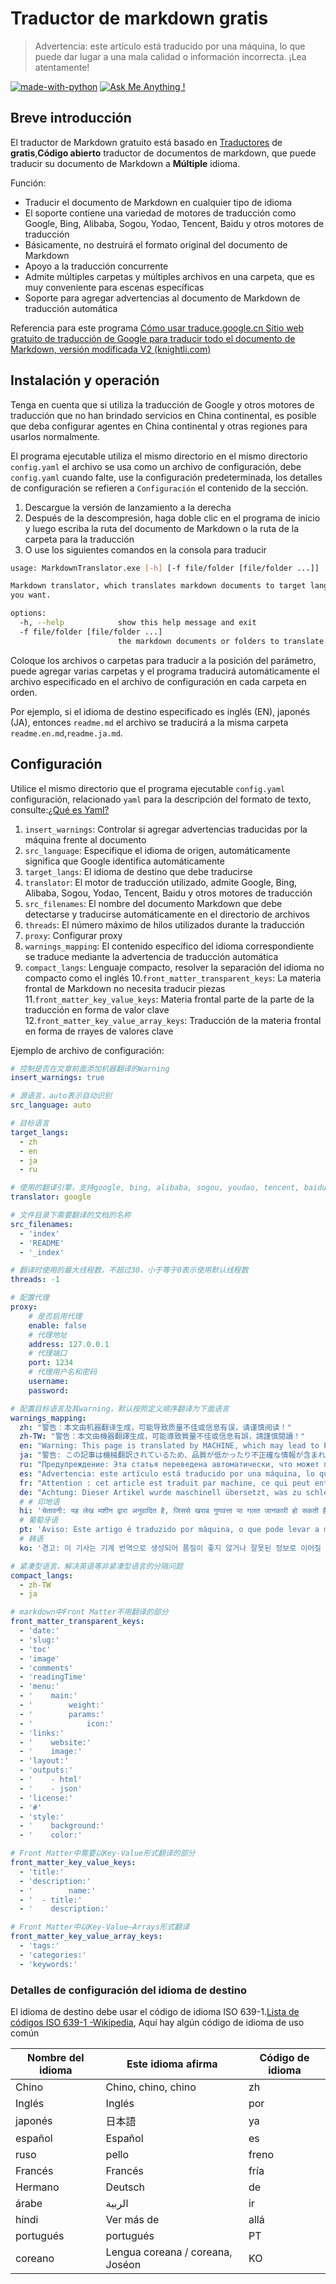 # Traductor de markdown gratis

> Advertencia: este artículo está traducido por una máquina, lo que puede dar lugar a una mala calidad o información incorrecta. ¡Lea atentamente!


 [![made-with-python](https://img.shields.io/badge/Made%20with-Python-1f425f.svg)](https://www.python.org/) 
 [![Ask Me Anything !](https://img.shields.io/badge/Ask%20me-anything-1abc9c.svg)](https://github.com/CrazyMayfly/Free-Markdown-Translator/issues) 

## Breve introducción

El traductor de Markdown gratuito está basado en [Traductores](https://github.com/UlionTse/translators) de **gratis**,**Código abierto** traductor de documentos de markdown, que puede traducir su documento de Markdown a **Múltiple** idioma.

Función:

- Traducir el documento de Markdown en cualquier tipo de idioma
- El soporte contiene una variedad de motores de traducción como Google, Bing, Alibaba, Sogou, Yodao, Tencent, Baidu y otros motores de traducción
- Básicamente, no destruirá el formato original del documento de Markdown
- Apoyo a la traducción concurrente
- Admite múltiples carpetas y múltiples archivos en una carpeta, que es muy conveniente para escenas específicas
- Soporte para agregar advertencias al documento de Markdown de traducción automática

Referencia para este programa [Cómo usar traduce.google.cn Sitio web gratuito de traducción de Google para traducir todo el documento de Markdown, versión modificada V2 (knightli.com)](https://www.knightli.com/zh-tw/2022/04/24/免費-google-翻譯-整篇-markdown-文檔-修改版/) 

## Instalación y operación

Tenga en cuenta que si utiliza la traducción de Google y otros motores de traducción que no han brindado servicios en China continental, es posible que deba configurar agentes en China continental y otras regiones para usarlos normalmente.

El programa ejecutable utiliza el mismo directorio en el mismo directorio `config.yaml` el archivo se usa como un archivo de configuración, debe `config.yaml` cuando falte, use la configuración predeterminada, los detalles de configuración se refieren a `Configuración` el contenido de la sección.

1. Descargue la versión de lanzamiento a la derecha
2. Después de la descompresión, haga doble clic en el programa de inicio y luego escriba la ruta del documento de Markdown o la ruta de la carpeta para la traducción
3. O use los siguientes comandos en la consola para traducir

```bash
usage: MarkdownTranslator.exe [-h] [-f file/folder [file/folder ...]]

Markdown translator, which translates markdown documents to target languages
you want.

options:
  -h, --help            show this help message and exit
  -f file/folder [file/folder ...]
                        the markdown documents or folders to translate.
```

Coloque los archivos o carpetas para traducir a la posición del parámetro, puede agregar varias carpetas y el programa traducirá automáticamente el archivo especificado en el archivo de configuración en cada carpeta en orden.

Por ejemplo, si el idioma de destino especificado es inglés (EN), japonés (JA), entonces `readme.md` el archivo se traducirá a la misma carpeta `readme.en.md`,`readme.ja.md`.

## Configuración

Utilice el mismo directorio que el programa ejecutable `config.yaml` configuración, relacionado `yaml` para la descripción del formato de texto, consulte:[¿Qué es Yaml?](https://www.redhat.com/en/topics/automation/what-is-yaml) 

1. `insert_warnings`: Controlar si agregar advertencias traducidas por la máquina frente al documento
2. `src_language`: Especifique el idioma de origen, automáticamente significa que Google identifica automáticamente
3. `target_langs`: El idioma de destino que debe traducirse
4. `translator`: El motor de traducción utilizado, admite Google, Bing, Alibaba, Sogou, Yodao, Tencent, Baidu y otros motores de traducción
5. `src_filenames`: El nombre del documento Markdown que debe detectarse y traducirse automáticamente en el directorio de archivos
6. `threads`: El número máximo de hilos utilizados durante la traducción
7. `proxy`: Configurar proxy
8. `warnings_mapping`: El contenido específico del idioma correspondiente se traduce mediante la advertencia de traducción automática
9. `compact_langs`: Lenguaje compacto, resolver la separación del idioma no compacto como el inglés
10.`front_matter_transparent_keys`: La materia frontal de Markdown no necesita traducir piezas
11.`front_matter_key_value_keys`: Materia frontal parte de la parte de la traducción en forma de valor clave
12.`front_matter_key_value_array_keys`: Traducción de la materia frontal en forma de rrayes de valores clave

Ejemplo de archivo de configuración:

```yaml
# 控制是否在文章前面添加机器翻译的Warning
insert_warnings: true

# 源语言，auto表示自动识别
src_language: auto

# 目标语言
target_langs:
  - zh
  - en
  - ja
  - ru

# 使用的翻译引擎，支持google, bing, alibaba, sogou, youdao, tencent, baidu等翻译引擎
translator: google

# 文件目录下需要翻译的文档的名称
src_filenames:
  - 'index'
  - 'README'
  - '_index'

# 翻译时使用的最大线程数，不超过30，小于等于0表示使用默认线程数
threads: -1

# 配置代理
proxy:
    # 是否启用代理
    enable: false
    # 代理地址
    address: 127.0.0.1
    # 代理端口
    port: 1234
    # 代理用户名和密码
    username:
    password:

# 配置目标语言及其warning，默认按照定义顺序翻译为下面语言
warnings_mapping:
  zh: "警告：本文由机器翻译生成，可能导致质量不佳或信息有误，请谨慎阅读！" 
  zh-TW: "警告：本文由機器翻譯生成，可能導致質量不佳或信息有誤，請謹慎閱讀！" 
  en: "Warning: This page is translated by MACHINE, which may lead to POOR QUALITY or INCORRECT INFORMATION, please read with CAUTION!" 
  ja: "警告: この記事は機械翻訳されているため、品質が低かったり不正確な情報が含まれる可能性があります。よくお読みください。" 
  ru: "Предупреждение: Эта статья переведена автоматически, что может привести к некачественной или неверной информации, пожалуйста, внимательно прочитайте!" 
  es: "Advertencia: este artículo está traducido por una máquina, lo que puede dar lugar a una mala calidad o información incorrecta. ¡Lea atentamente!" 
  fr: "Attention : cet article est traduit par machine, ce qui peut entraîner une mauvaise qualité ou des informations incorrectes, veuillez lire attentivement !" 
  de: "Achtung: Dieser Artikel wurde maschinell übersetzt, was zu schlechter Qualität oder falschen Informationen führen kann, bitte sorgfältig lesen!" 
  # # 印地语
  hi: 'चेतावनी: यह लेख मशीन द्वारा अनुवादित है, जिससे खराब गुणवत्ता या गलत जानकारी हो सकती है, कृपया ध्यान से पढ़ें!'
  # 葡萄牙语
  pt: 'Aviso: Este artigo é traduzido por máquina, o que pode levar a má qualidade ou informações incorretas, leia com atenção!'
  # 韩语
  ko: '경고: 이 기사는 기계 번역으로 생성되어 품질이 좋지 않거나 잘못된 정보로 이어질 수 있으므로 주의 깊게 읽으십시오!'

# 紧凑型语言，解决英语等非紧凑型语言的分隔问题
compact_langs:
  - zh-TW
  - ja

# markdown中Front Matter不用翻译的部分
front_matter_transparent_keys:
  - 'date:'
  - 'slug:'
  - 'toc'
  - 'image'
  - 'comments'
  - 'readingTime'
  - 'menu:'
  - '    main:'
  - '        weight:'
  - '        params:'
  - '            icon:'
  - 'links:'
  - '    website:'
  - '    image:'
  - 'layout:'
  - 'outputs:'
  - '    - html'
  - '    - json'
  - 'license:'
  - '#'
  - 'style:'
  - '    background:'
  - '    color:'

# Front Matter中需要以Key-Value形式翻译的部分
front_matter_key_value_keys:
  - 'title:'
  - 'description:'
  - '        name:'
  - '  - title:'
  - '    description:'

# Front Matter中以Key-Value—Arrays形式翻译
front_matter_key_value_array_keys:
  - 'tags:'
  - 'categories:'
  - 'keywords:'
```

### Detalles de configuración del idioma de destino

El idioma de destino debe usar el código de idioma ISO 639-1.[Lista de códigos ISO 639-1 -Wikipedia](https://en.wikipedia.org/wiki/List_of_ISO_639-1_codes), Aquí hay algún código de idioma de uso común

|Nombre del idioma|Este idioma afirma|Código de idioma|
| ---------- | ------------------------------ | -------- |
|Chino|Chino, chino, chino|zh|
|Inglés|Inglés|por|
|japonés|日本語|ya|
|español|Español|es|
|ruso|рello|freno|
|Francés|Francés|fría|
|Hermano|Deutsch|de|
|árabe|الربية|ir|
|hindi|Ver más de|allá|
|portugués|portugués|PT|
|coreano|Lengua coreana / coreana, Joséon|KO|
